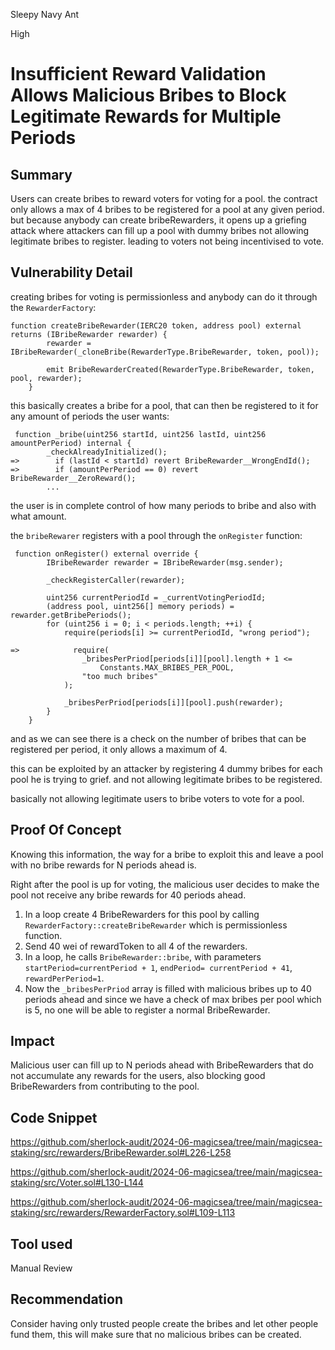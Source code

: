 Sleepy Navy Ant

High

# Insufficient Reward Validation Allows Malicious Bribes to Block Legitimate Rewards for Multiple Periods

## Summary

Users can create bribes to reward voters for voting for a pool. the contract only allows a max of 4 bribes to be registered for a pool at any given period. but because anybody can create bribeRewarders, it opens up a griefing attack where attackers can fill up a pool with dummy bribes not allowing legitimate bribes to register. leading to voters not being incentivised to vote.

## Vulnerability Detail

creating bribes for voting is permissionless and anybody can do it through the `RewarderFactory`:

```solidity
function createBribeRewarder(IERC20 token, address pool) external returns (IBribeRewarder rewarder) {
        rewarder = IBribeRewarder(_cloneBribe(RewarderType.BribeRewarder, token, pool));

        emit BribeRewarderCreated(RewarderType.BribeRewarder, token, pool, rewarder);
    }
```

this basically creates a bribe for a pool, that can then be registered to it for any amount of periods the user wants:

```solidity
 function _bribe(uint256 startId, uint256 lastId, uint256 amountPerPeriod) internal {
        _checkAlreadyInitialized();
=>        if (lastId < startId) revert BribeRewarder__WrongEndId();
=>        if (amountPerPeriod == 0) revert BribeRewarder__ZeroReward();
        ...
```

the user is in complete control of how many periods to bribe and also with what amount.

the `bribeRewarer` registers with a pool through the `onRegister` function:

```solidity
 function onRegister() external override {
        IBribeRewarder rewarder = IBribeRewarder(msg.sender);

        _checkRegisterCaller(rewarder);

        uint256 currentPeriodId = _currentVotingPeriodId;
        (address pool, uint256[] memory periods) = rewarder.getBribePeriods();
        for (uint256 i = 0; i < periods.length; ++i) {
            require(periods[i] >= currentPeriodId, "wrong period");
            
=>            require(
                _bribesPerPriod[periods[i]][pool].length + 1 <=
                    Constants.MAX_BRIBES_PER_POOL,
                "too much bribes"
            );

            _bribesPerPriod[periods[i]][pool].push(rewarder);
        }
    }
```

and as we can see there is a check on the number of bribes that can be registered per period, it only allows a maximum of 4.

this can be exploited by an attacker by registering 4 dummy bribes for each pool he is trying to grief. and not allowing legitimate bribes to be registered.

basically not allowing legitimate users to bribe voters to vote for a pool.


## Proof Of Concept

Knowing this information, the way for a bribe to exploit this and leave a pool with no bribe rewards for N periods ahead is.

Right after the pool is up for voting, the malicious user decides to make the pool not receive any bribe rewards for 40 periods ahead.

1. In a loop create 4 BribeRewarders for this pool  by calling `RewarderFactory::createBribeRewarder` which is permissionless function.
2. Send 40 wei of rewardToken to all 4 of the rewarders.
4. In a loop, he calls `BribeRewarder::bribe`, with parameters `startPeriod=currentPeriod + 1`, `endPeriod= currentPeriod + 41`, `rewardPerPeriod=1`.
5. Now the `_bribesPerPriod` array is filled with malicious bribes up to 40 periods ahead and since we have a check of max bribes per pool which is 5, no one will be able to register a normal BribeRewarder.
## Impact

Malicious user can fill up to N periods ahead with BribeRewarders that do not accumulate any rewards for the users, also blocking good BribeRewarders from contributing to the pool.

## Code Snippet

https://github.com/sherlock-audit/2024-06-magicsea/tree/main/magicsea-staking/src/rewarders/BribeRewarder.sol#L226-L258

https://github.com/sherlock-audit/2024-06-magicsea/tree/main/magicsea-staking/src/Voter.sol#L130-L144

https://github.com/sherlock-audit/2024-06-magicsea/tree/main/magicsea-staking/src/rewarders/RewarderFactory.sol#L109-L113

## Tool used

Manual Review

## Recommendation

Consider having only trusted people create the bribes and let other people fund them, this will make sure that no malicious bribes can be created.
